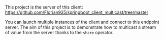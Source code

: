 This project is the server of this client: https://github.com/Florian935/springboot_client_multicast/tree/master

You can launch multiple instances of the client and connect to this endpoint server. The aim of this project is to demonstrate how to multicast a stream of value from the server thanks to the `share` operator.
